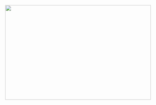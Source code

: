 <p align="center">
  <img width="460" height="300" src="https://github.com/AchmadAnnasAwwabin/Learn-My-SQL/assets/160121014/296db4fb-036e-4bb4-bf50-7e3a95f908f3">
</p>
